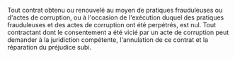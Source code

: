 
Tout contrat obtenu ou renouvelé au moyen de pratiques frauduleuses ou
d'actes de corruption, ou à l'occasion de l'exécution duquel des
pratiques frauduleuses et des actes de corruption ont été perpétrés, est
nul.
Tout contractant dont le consentement a été vicié par un acte de
corruption peut demander à la juridiction compétente, l'annulation de
ce contrat et la réparation du préjudice subi.